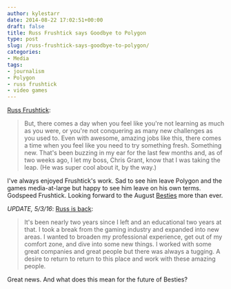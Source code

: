 ```yaml
---
author: kylestarr
date: 2014-08-22 17:02:51+00:00
draft: false
title: Russ Frushtick says Goodbye to Polygon
type: post
slug: /russ-frushtick-says-goodbye-to-polygon/
categories:
- Media
tags:
- journalism
- Polygon
- russ frushtick
- video games
---
```


[Russ Frushtick](http://www.polygon.com/forums/meta/2014/8/22/6056993/goodbye-polygon-said-frushtick):

> But, there comes a day when you feel like you're not learning as much as you were, or you're not conquering as many new challenges as you used to. Even with awesome, amazing jobs like this, there comes a time when you feel like you need to try something fresh. Something new. That's been buzzing in my ear for the last few months and, as of two weeks ago, I let my boss, Chris Grant, know that I was taking the leap. (He was super cool about it, by the way.)

I've always enjoyed Frushtick's work. Sad to see him leave Polygon and the games media-at-large but happy to see him leave on his own terms. Godspeed Frushtick. Looking forward to the August [Besties](https://itun.es/us/1lziE.c) more than ever.

_UPDATE, 5/3/16_: [Russ is back](http://www.polygon.com/forums/meta/2016/5/3/11579970/hello-again):

> It's been nearly two years since I left and an educational two years at that. I took a break from the gaming industry and expanded into new areas. I wanted to broaden my professional experience, get out of my comfort zone, and dive into some new things. I worked with some great companies and great people but there was always a tugging. A desire to return to return to this place and work with these amazing people.

Great news. And what does this mean for the future of Besties?
